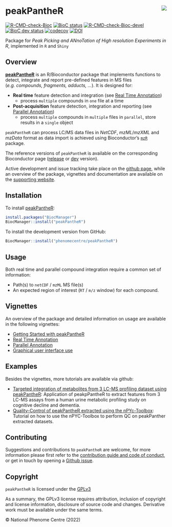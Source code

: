 

# peakPantheR <img src="man/figures/peakPantheR-logo.png" align="right" />

[![R-CMD-check-Bioc](https://github.com/phenomecentre/peakPantheR/workflows/R-CMD-check-bioc/badge.svg)](https://github.com/phenomecentre/peakPantheR/actions)
[![BioC status](http://www.bioconductor.org/shields/build/release/bioc/peakPantheR.svg)](https://bioconductor.org/checkResults/release/bioc-LATEST/peakPantheR)
[![R-CMD-check-Bioc-devel](https://github.com/phenomecentre/peakPantheR/workflows/R-CMD-check-bioc-devel/badge.svg)](https://github.com/phenomecentre/peakPantheR/actions)
[![BioC dev status](http://www.bioconductor.org/shields/build/devel/bioc/peakPantheR.svg)](https://bioconductor.org/checkResults/devel/bioc-LATEST/peakPantheR)
[![codecov](https://codecov.io/gh/phenomecentre/peakPantheR/branch/master/graph/badge.svg)](https://codecov.io/gh/phenomecentre/peakPantheR/branch/master)
[![DOI](https://zenodo.org/badge/116680214.svg)](https://zenodo.org/badge/latestdoi/116680214)


Package for *Peak Picking and ANnoTation of High resolution Experiments in R*, implemented in `R` and `Shiny`

## Overview

[**peakPantheR**](https://phenomecentre.github.io/peakPantheR.github.io/) is an R/Bioconductor package that implements functions to detect, integrate and report pre-defined features in MS files (*e.g. compounds, fragments, adducts, …*). It is designed for:

  - **Real time** feature detection and integration (see [Real Time Annotation](https://phenomecentre.github.io/peakPantheR.github.io/articles/real-time-annotation.html))
      - process `multiple` compounds in `one` file at a time
  - **Post-acquisition** feature detection, integration and reporting (see [Parallel Annotation](https://phenomecentre.github.io/peakPantheR.github.io/articles/parallel-annotation.html))
      - process `multiple` compounds in `multiple` files in `parallel`, store results in a `single` object

`peakPantheR` can process LC/MS data files in *NetCDF*, *mzML*/*mzXML* and *mzData* format as data import is achieved using Bioconductor’s [`mzR`](https://bioconductor.org/packages/release/bioc/html/mzR.html) package.

The reference versions of `peakPantheR` is available on the corresponding Bioconductor page ([release](https://bioconductor.org/packages/release/bioc/html/peakPantheR.html) or [dev](https://bioconductor.org/packages/devel/bioc/html/peakPantheR.html) version).

Active development and issue tracking take place on the [github page](https://github.com/phenomecentre/peakPantheR), while an overview of the package, vignettes and documentation are available on the [supporting website](https://phenomecentre.github.io/peakPantheR.github.io/).

## Installation

To install [peakPantheR](https://bioconductor.org/packages/release/bioc/html/peakPantheR.html):
``` r
install.packages("BiocManager")
BiocManager::install("peakPantheR")
```

To install the development version from GitHub:
``` r
BiocManager::install("phenomecentre/peakPantheR")
```

## Usage

Both real time and parallel compound integration require a common set of information:

  - Path(s) to `netCDF` / `mzML` MS file(s)
  - An expected region of interest (`RT` / `m/z` window) for each compound.

## Vignettes
An overview of the package and detailed information on usage are available in the following vignettes:

  - [Getting Started with peakPantheR](https://phenomecentre.github.io/peakPantheR.github.io/articles/getting-started.html)
  - [Real Time Annotation](https://phenomecentre.github.io/peakPantheR.github.io/articles/real-time-annotation.html)
  - [Parallel Annotation](https://phenomecentre.github.io/peakPantheR.github.io/articles/parallel-annotation.html)
  - [Graphical user interface use](https://phenomecentre.github.io/peakPantheR.github.io/articles/peakPantheR-GUI.html)
  
## Examples
Besides the vignettes, more tutorials are available via github:

  - [Targeted integration of metabolites from 3 LC-MS profiling dataset using peakPantheR](https://github.com/phenomecentre/metabotyping-dementia-urine): Application of peakpPantheR to extract features from 3 LC-MS assays from a human urine metabolic profiling study on cognitive decline and dementia.   
  - [Quality-Control of peakPantheR extracted using the nPYc-Toolbox](https://github.com/phenomecentre/nPYc-toolbox-tutorials): Tutorial on how to use the nPYC-Toolbox to perform QC on peakPanther extracted datasets.
  

## Contributing

Suggestions and contributions to `peakPantheR` are welcome, for more information please first refer to the [contribution guide and code of conduct](./CONTRIBUTIONS.md), or get in touch by opening a [Github issue](https://github.com/phenomecentre/peakPantheR/issues/).


## Copyright

`peakPantheR` is licensed under the [GPLv3](http://choosealicense.com/licenses/gpl-3.0/)

As a summary, the GPLv3 license requires attribution, inclusion of copyright and license information, disclosure of source code and changes. Derivative work must be available under the same terms.

© National Phenome Centre (2022)
